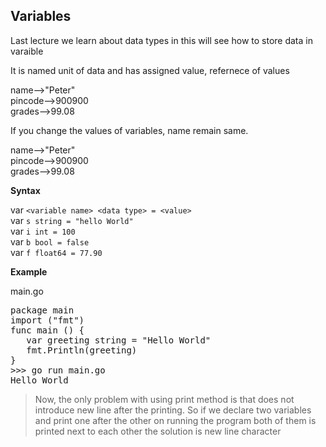 ## Variables

Last lecture we learn about data types in this will see how to store data in varaible <br>

It is named unit of data and has assigned value, refernece of values<br>

name-->"Peter"<br>
pincode-->900900<br>
grades-->99.08<br>

If you change the values of variables, name remain same.<br>

name-->"Peter"<br>
pincode-->900900<br>
grades-->99.08<br>

__Syntax__

var
`<variable name> <data type> = <value>`<br>
var
`s string = "hello World"`<br>
var
`i int = 100`<br>
var
`b bool = false`<br>
var
`f float64 = 77.90` <br>

__Example__

main.go <br>
<pre>
package main 
import ("fmt") 
func main () { 
   var greeting string = "Hello World"
   fmt.Println(greeting)
}
>>> go run main.go
Hello World
</pre>

> Now, the only problem with using print method is that does not introduce new line after the printing. So if we declare two variables and print one after the other on running the program both of them is printed next to each other the solution is new line character
>


